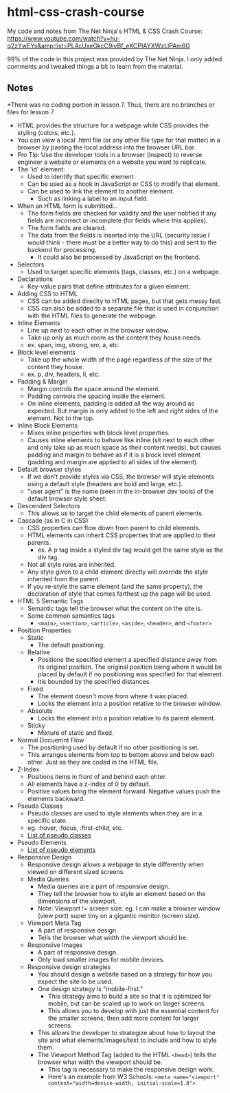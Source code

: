# html-css-crash-course
My code and notes from The Net Ninja's HTML &amp; CSS Crash Course: https://www.youtube.com/watch?v=hu-q2zYwEYs&amp;list=PL4cUxeGkcC9ivBf_eKCPIAYXWzLlPAm6G

99% of the code in this project was provided by The Net Ninja. I only added comments and tweaked things a bit to learn from the material.


## Notes

*There was no coding portion in lesson 7. Thus, there are no branches or files for lesson 7.

- HTML provides the structure for a webpage while CSS provides the styling  (colors, etc.).
- You can view a local .html file (or any other file type for that matter) in a browser by pasting the local address into the browser URL bar.
- Pro Tip: Use the developer tools in a browser (inspect) to reverse engineer a website or elements on a website you want to replicate.
- The 'id' element:
    - Used to identify that specific element.
    - Can be used as a hook in JavaScript or CSS to modify that element.
    - Can be used to link the element to another element.
        - Such as linking a label to an input field.
- When an HTML form is submitted...
    - The form fields are checked for validity and the user notified if any fields are incorrect or incomplete (for fields where this applies).
    - The form fields are cleared.
    - The data from the fields is inserted into the URL (security issue I would think - there must be a better way to do this) and sent to the backend for processing.
        - It could also be processed by JavaScript on the frontend.
- Selectors
    - Used to target specific elements (tags, classes, etc.) on a webpage.
- Declarations
    - Key-value pairs that define attributes for a given element.
- Adding CSS to HTML
    - CSS can be added direclty to HTML pages, but that gets messy fast.
    - CSS can also be added to a separate file that is used in conjunction with the HTML files to generate the webpage.
- Inline Elements
    - Line up next to each other in the browser window.
    - Take up only as much room as the content they house needs.
    - ex. span, img, strong, em, a, etc.
- Block level elements
    - Take up the whole width of the page regardless of the size of the content they house.
    - ex. p, div, headers, li, etc.
- Padding & Margin
    - Margin controls the space around the element.
    - Padding controls the spacing insdie the element.
    - On inline elements, padding is added all the way around as expected. But margin is only added to the left and right sides of the element. Not to the top.
- Inline Block Elements
    - Mixes inline properties with block level properties.
    - Causes inline elements to behave like inline (sit next to each other and only take up as much space as their content needs), but causes padding and margin to behave as if it is a block level element (padding and margin are applied to all sides of the element).
- Default browser styles
    - If we don't provide styles via CSS, the browser will style elements using a default style (headers are bold and large, etc.).
    - "user agent" is the name (seen in the in-browser dev tools) of the default browser style sheet.
- Descendent Selectors
    - This allows us to target the child elements of parent elements.
- Cascade (as in C in CSS)
    - CSS properties can flow down from parent to child elements.
    - HTML elements can inherit CSS properties that are applied to their parents.
        - ex. A p tag inside a styled div tag would get the same style as the div tag.
    - Not all style rules are inherited.
    - Any style given to a child element directly will override the style inherited from the parent.
    - If you re-style the same element (and the same property), the declaration of style that comes farthest up the page will be used.
- HTML 5 Semantic Tags
    - Semantic tags tell the browser what the content on the site is.
    - Some common semantics tags
        - `<main>`, `<section>`, `<article>`, `<aside>`, `<header>`, and `<footer>`
- Position Properties
    - Static
        - The default positioning.
    - Relative
        - Positions the specified element a specified distance away from its original position. The original position being where it would be placed by default if no positioning was specified for that element.
        - Itis bounded by the specified distances.
    - Fixed
        - The element doesn't move from where it was placed.
        - Locks the element into a position relative to the browser window.
    - Absolute
        - Locks the element into a position relative to its parent element.
    - Sticky
        - Mixture of static and fixed.
- Normal Docuemnt Flow
    - The positioning used by default if no other positioning is set.
    - This arranges elements from top to bottom above and below each other. Just as they are coded in the HTML file.
- Z-Index
    - Positions items in front of and behind each ohter.
    - All elements have a z-index of 0 by default.
    - Positive values bring the element forward. Negative values push the elements backward.
- Pseudo Classes
    - Pseudo classes are used to style elements when they are in a specific state.
    - eg. :hover, :focus, :first-child, etc.
    - [List of pseudo classes](https://developer.mozilla.org/en-US/docs/Web/CSS/Pseudo-classes) 
- Pseudo Elements
    - [List of pseudo elements](https://developer.mozilla.org/en-US/docs/Web/CSS/Pseudo-elements) 
- Responsive Design
    - Responsive design allows a webpage to style differently when viewed on different sized screens.
    - Media Queries
        - Media queries are a part of responsive design.
        - They tell the browser how to style an element based on the dimensions of the viewport.
        - Note: Viewport != screen size. eg. I can make a browser window (view port) super tiny on a gigantic monitor (screen size).
    - Viewport Meta Tag
        - A part of responsive design.
        - Tells the browser what width the viewport should be.
    - Responsive Images
        - A part of responsive design.
        - Only load smaller images for mobile devices.
    - Responsive design strategies
        - You should design a website based on a strategy for how you expect the site to be used.
        - One design strategy is "mobile-first."
            - This strategy aims to build a site so that it is optimized for mobile, but can be scaled up to work on larger screens.
            - This allows you to develop with just the essential content for the smaller screens, then add more content for larger screens.
        - This allows the developer to strategize about how to layout the site and what elements/images/text to include and how to style them.
        - The Viewport Method Tag (added to the HTML `<head>`) tells the browser what width the viewport should be.
            - This tag is necessary to make the responsive design work.
            - Here's an example from W3 Schools: `<meta name="viewport" content="width=device-width, initial-scale=1.0">`
        


















